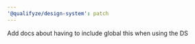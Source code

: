 ```yaml
---
'@qualifyze/design-system': patch
---
```


Add docs about having to include global this when using the DS
